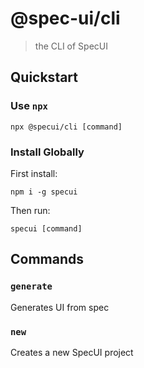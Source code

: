 # @spec-ui/cli

> the CLI of SpecUI

## Quickstart

### Use `npx`

```
npx @specui/cli [command]
```

### Install Globally

First install:

```
npm i -g specui
```

Then run:

```
specui [command]
```

## Commands

### `generate`

Generates UI from spec

### `new`

Creates a new SpecUI project
